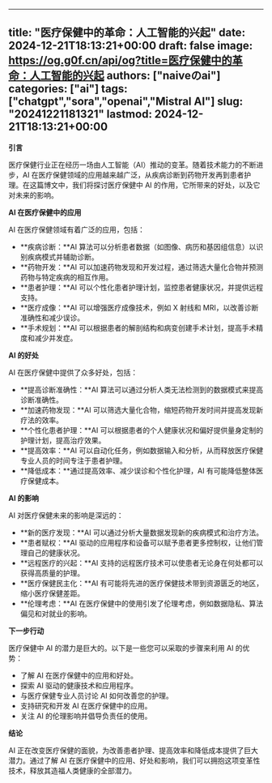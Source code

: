 
---
title: "医疗保健中的革命：人工智能的兴起"
date: 2024-12-21T18:13:21+00:00
draft: false
image: https://og.g0f.cn/api/og?title=医疗保健中的革命：人工智能的兴起
authors: ["naiveのai"]
categories: ["ai"]
tags: ["chatgpt","sora","openai","Mistral AI"]
slug: "20241221181321"
lastmod: 2024-12-21T18:13:21+00:00
---
**引言**

医疗保健行业正在经历一场由人工智能（AI）推动的变革。随着技术能力的不断进步，AI 在医疗保健领域的应用越来越广泛，从疾病诊断到药物开发再到患者护理。在这篇博文中，我们将探讨医疗保健中 AI 的作用，它所带来的好处，以及它对未来的影响。

**AI 在医疗保健中的应用**

AI 在医疗保健领域有着广泛的应用，包括：

* **疾病诊断：**AI 算法可以分析患者数据（如图像、病历和基因组信息）以识别疾病模式并辅助诊断。
* **药物开发：**AI 可以加速药物发现和开发过程，通过筛选大量化合物并预测药物与特定疾病的相互作用。
* **患者护理：**AI 可以个性化患者护理计划，监控患者健康状况，并提供远程支持。
* **医疗成像：**AI 可以增强医疗成像技术，例如 X 射线和 MRI，以改善诊断准确性和减少误诊。
* **手术规划：**AI 可以根据患者的解剖结构和病变创建手术计划，提高手术精度和减少并发症。

**AI 的好处**

AI 在医疗保健中提供了众多好处，包括：

* **提高诊断准确性：**AI 算法可以通过分析人类无法检测到的数据模式来提高诊断准确性。
* **加速药物发现：**AI 可以筛选大量化合物，缩短药物开发时间并提高发现新疗法的效率。
* **个性化患者护理：**AI 可以根据患者的个人健康状况和偏好提供量身定制的护理计划，提高治疗效果。
* **提高效率：**AI 可以自动化任务，例如数据输入和分析，从而释放医疗保健专业人员的时间专注于患者护理。
* **降低成本：**通过提高效率、减少误诊和个性化护理，AI 有可能降低整体医疗保健成本。

**AI 的影响**

AI 对医疗保健未来的影响是深远的：

* **新的医疗发现：**AI 可以通过分析大量数据发现新的疾病模式和治疗方法。
* **患者赋权：**AI 驱动的应用程序和设备可以赋予患者更多控制权，让他们管理自己的健康状况。
* **远程医疗的兴起：**AI 支持的远程医疗技术可以使患者无论身在何处都可以获得高质量的护理。
* **医疗保健民主化：**AI 有可能将先进的医疗保健技术带到资源匮乏的地区，缩小医疗保健差距。
* **伦理考虑：**AI 在医疗保健中的使用引发了伦理考虑，例如数据隐私、算法偏见和对就业的影响。

**下一步行动**

医疗保健中 AI 的潜力是巨大的。以下是一些您可以采取的步骤来利用 AI 的优势：

* 了解 AI 在医疗保健中的应用和好处。
* 探索 AI 驱动的健康技术和应用程序。
* 与医疗保健专业人员讨论 AI 如何改善您的护理。
* 支持研究和开发 AI 在医疗保健中的应用。
* 关注 AI 的伦理影响并倡导负责任的使用。

**结论**

AI 正在改变医疗保健的面貌，为改善患者护理、提高效率和降低成本提供了巨大潜力。通过了解 AI 在医疗保健中的应用、好处和影响，我们可以拥抱这项变革性技术，释放其造福人类健康的全部潜力。